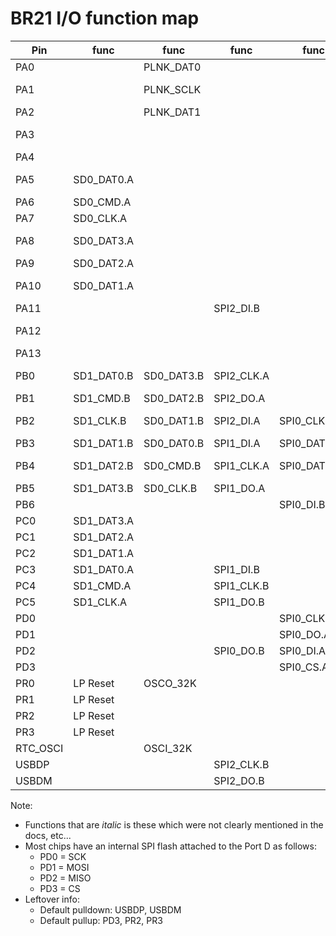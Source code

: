 # BR21 I/O function map

| Pin      | func       | func       | func       | func         | func          | func       | func  | func     | func  | func       | func        | func       | func    | func   | func       | func      |
|----------|------------|------------|------------|--------------|---------------|------------|-------|----------|-------|------------|-------------|------------|---------|--------|------------|-----------|
| PA0      |            | PLNK_DAT0  |            |              |               |            |       | PWM_CH0H |       | UART0_RX.B |             | SEG0       |         | MIC    |            |           |
| PA1      |            | PLNK_SCLK  |            |              |               | Qdecoder0  |       |          | PWM0  | UART1_TX.C |             | SEG1       | Touch8  |        |            | Wakeup 13 |
| PA2      |            | PLNK_DAT1  |            |              | CLKOUT1       | Qdecoder1  |       | TMR0_CK  | CAP3  | UART1_RX.C |             | SEG2       | Touch9  |        |            |           |
| PA3      |            |            |            |              |               |            | ADC0  | PWM_CH0L |       | UART2_TX.A |             | SEG3       | Touch10 | AMUX1L |            | Wakeup 8  |
| PA4      |            |            |            |              |               |            | ADC1  |          | PWM1  | UART2_RX.A |             | SEG4       | Touch11 | AMUX1R | *dac_clk*  |           |
| PA5      | SD0_DAT0.A |            |            |              |               | IIC_SCL.D  | ADC2  |          |       | UART0_TX.A | UART1_CTS   | SEG5       | Touch12 | SPIDIF | *dac_datl* | Wakeup 9  |
| PA6      | SD0_CMD.A  |            |            |              |               | IIC_SDA.D  | ADC3  |          | CAP0  | UART0_RX.A | UART1_RTS   | SEG6       | Touch13 |        | *dac_datr* |           |
| PA7      | SD0_CLK.A  |            |            |              | PAP_D0        |            |       |          | TMR0  | UART0_TX.D | ALNK_MCLK.A | SEG7       | Touch14 |        |            |           |
| PA8      | SD0_DAT3.A |            |            |              | PAP_D1        |            |       |          |       | UART0_RX.D | ALNK_DAT3.A | SEG8       | Touch15 |        |            | Wakeup 2  |
| PA9      | SD0_DAT2.A |            |            |              | PAP_D2        |            |       |          |       | UART2_TX.B | ALNK_SCLK.A | SEG9       |         |        |            |           |
| PA10     | SD0_DAT1.A |            |            |              | PAP_D3        |            | ADC5  |          |       | UART2_RX.B | ALNK_LRCK.A | SEG10      |         |        |            | Wakeup 3  |
| PA11     |            |            | SPI2_DI.B  |              |               |            |       |          | TMR1  |            | ALNK_DAT0.A | SEG11      | Touch7  |        |            |           |
| PA12     |            |            |            |              | LNA_EN        |            |       |          | CAP2  |            | ALNK_DAT1.A | SEG12      |         |        |            | Wakeup 4  |
| PA13     |            |            |            |              | PA_EN         |            |       |          |       |            | ALNK_DAT2.A |            |         |        |            |           |
| PB0      | SD1_DAT0.B | SD0_DAT3.B | SPI2_CLK.A |              | CLKOUT0       |            | ADC6  | PWM_CH2L |       | UART1_TX.A | ALNK_SCLK.B |            | Touch0  |        |            | Wakeup 10 |
| PB1      | SD1_CMD.B  | SD0_DAT2.B | SPI2_DO.A  |              |               |            | ADC7  |          | TMR2  | UART1_RX.A | ALNK_LRCK.B |            | Touch1  |        | *adc_clk*  |           |
| PB2      | SD1_CLK.B  | SD0_DAT1.B | SPI2_DI.A  | SPI0_CLK.B   | *sfc_clk.b*   |            |       |          |       | UART2_TX.C | ALNK_DAT0.B |            | Touch2  |        | *adc_dat1* | Wakeup 11 |
| PB3      | SD1_DAT1.B | SD0_DAT0.B | SPI1_DI.A  | SPI0_DAT3.AB | *sfc_dat3.ab* |            |       |          | PWM2  | UART2_RX.C | ALNK_DAT1.B |            | Touch3  | AMUX2R | *adc_dat2* |           |
| PB4      | SD1_DAT2.B | SD0_CMD.B  | SPI1_CLK.A | SPI0_DAT2.AB | *sfc_dat2.ab* |            | ADC8  |          | PWM3  |            | ALNK_DAT2.B |            | Touch4  | AMUX0L |            | Wakeup 12 |
| PB5      | SD1_DAT3.B | SD0_CLK.B  | SPI1_DO.A  |              |               |            | ADC9  | PWM_CH2H |       | UART0_TX.B | ALNK_DAT3.B |            | Touch5  | AMUX0R |            |           |
| PB6      |            |            |            | SPI0_DI.B    | *sfc_di.b*    |            |       |          |       |            | ALNK_MCLK.B |            | Touch6  | AMUX2L |            |           |
| PC0      | SD1_DAT3.A |            |            |              | PAP_D4        |            |       |          |       | UART1_TX.B |             | SEG16/COM5 |         |        |            |           |
| PC1      | SD1_DAT2.A |            |            |              | PAP_D5        | IIC_SCL.C  |       | PWM_CH1H |       | UART1_RX.B |             | SEG17/COM4 |         |        |            |           |
| PC2      | SD1_DAT1.A |            |            |              | PAP_D6        | IIC_SDA.C  |       |          | CAP1  | UART0_TX.C |             | SEG18/COM3 |         |        |            |           |
| PC3      | SD1_DAT0.A |            | SPI1_DI.B  |              | PAP_D7        |            | ADC10 | PWM_CH1L | TMR3  | UART0_RX.C |             | SEG19/COM2 |         |        |            |           |
| PC4      | SD1_CMD.A  |            | SPI1_CLK.B |              | PAP_RD        | IIC_SCL.B  | ADC4  |          |       | UART2_TX.D |             | SEG20/COM1 |         |        |            |           |
| PC5      | SD1_CLK.A  |            | SPI1_DO.B  |              | PAP_WR        | IIC_SDA.B  |       |          | FPIN0 | UART2_RX.D |             | SEG21/COM0 |         |        |            |           |
| PD0      |            |            |            | SPI0_CLK.A   | *sfc_clk.a*   |            |       |          |       |            |             |            |         |        |            |           |
| PD1      |            |            |            | SPI0_DO.A    | *sfc_do.a*    |            |       |          |       |            |             |            |         |        |            |           |
| PD2      |            |            | SPI0_DO.B  | SPI0_DI.A    | *sfc_di.a*    | *sfc_do.b* |       |          |       |            |             |            |         |        |            |           |
| PD3      |            |            |            | SPI0_CS.AB   | *sfc_cs.ab*   |            |       |          |       |            |             |            |         |        |            |           |
| PR0      | LP Reset   | OSCO_32K   |            |              |               |            |       |          |       |            |             |            |         |        |            |           |
| PR1      | LP Reset   |            |            |              |               |            | ADC12 |          |       |            |             |            |         |        |            |           |
| PR2      | LP Reset   |            |            |              |               |            | ADC12 |          |       |            |             |            |         |        |            |           |
| PR3      | LP Reset   |            |            |              |               |            |       |          |       |            |             |            |         |        |            |           |
| RTC_OSCI |            | OSCI_32K   |            |              |               |            |       |          |       |            |             |            |         |        |            |           |
| USBDP    |            |            | SPI2_CLK.B |              |               | IIC_SCL.A  |       |          |       | UART1_TX.D |             |            |         |        |            |           |
| USBDM    |            |            | SPI2_DO.B  |              |               | IIC_SDA.A  | ADC11 |          |       | UART1_RX.D |             |            |         |        |            |           |

Note:
- Functions that are *italic* is these which were not clearly mentioned in the docs, etc...
- Most chips have an internal SPI flash attached to the Port D as follows:
  - PD0 = SCK
  - PD1 = MOSI
  - PD2 = MISO
  - PD3 = CS
- Leftover info:
  - Default pulldown: USBDP, USBDM
  - Default pullup: PD3, PR2, PR3
